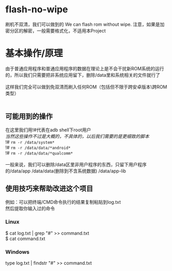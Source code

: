 # flash-no-wipe
刷机不双清，我们可以做到的 We can flash rom without wipe.
注意，如果是加密分区的解密，一般需要格式化，不适用本Project

# 基本操作/原理
由于普通应用程序和普通应用程序的数据在理论上是不会干扰新ROM系统的运行的，所以我们只需要把非系统应用留下，删除/data里和系统相关的文件就行了  
<br>
这样我们完全可以做到免双清而刷入任何ROM（包括但不限于跨安卓版本\跨ROM类型）  
<br>  

## 可能用到的操作
在这里我们用!#代表在adb shell下root用户  
*当然这些操作不过是大概的，不具体的，以后我们需要的是更细致的脚本*  
!# ```rm -r /data/system*```  
!# ```rm -r /data/data/*android*```  
!# ```rm -r /data/data/*qualcomm*```  
<br>
一般来说，我们可以删除/data区里非用户程序的东西，只留下用户程序的/data/app /data/data(删除到不含系统数据) /data/app-lib  


## 使用技巧来帮助改进这个项目
例如：可以把终端/CMD命令执行的结果复制粘贴到log.txt  
然后提取你输入过的命令  
### Linux
$ cat log.txt | grep "#" >> command.txt  
$ cat command.txt  
### Windows
type log.txt | findstr "#" >> command.txt  
